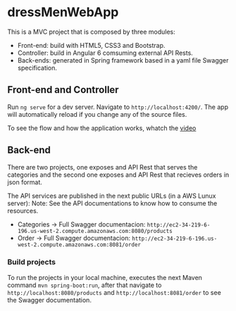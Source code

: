 # dressMenWebApp

This is a MVC project that is composed by three modules:
  * Front-end: build with HTML5, CSS3 and Bootstrap.
  * Controller: build in Angular 6 comsuming external API Rests.
  * Back-ends: generated in Spring framework based in a yaml file Swagger specification.

## Front-end and Controller

Run `ng serve` for a dev server. Navigate to `http://localhost:4200/`. The app will automatically reload if you change any of the source files.

To see the flow and how the application works, whatch the [video](https://youtu.be/9v38F8DcbUk)

## Back-end

There are two projects, one exposes and API Rest that serves the categories and the second one exposes and API Rest that recieves orders in json format.

The API services are published in the next public URLs (in a AWS Lunux server):
  Note: See the API documentations to know how to consume the resources.
  * Categories -> Full Swagger documentacion: `http://ec2-34-219-6-196.us-west-2.compute.amazonaws.com:8080/products`
  * Order -> Full Swagger documentacion: `http://ec2-34-219-6-196.us-west-2.compute.amazonaws.com:8081/order`
        
### Build projects

To run the projects in your local machine, executes the next Maven command `mvn spring-boot:run`, after that navigate to `http://localhost:8080/products` and `http://localhost:8081/order` to see the Swagger documentation.

